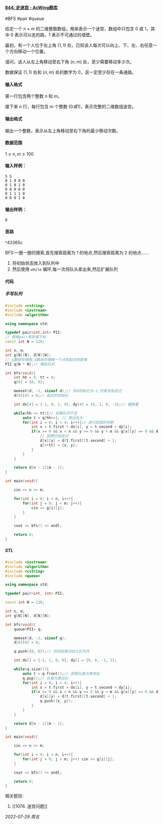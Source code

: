 #### [844. 走迷宫 - AcWing题库](https://www.acwing.com/problem/content/846/)

#BFS #pair #queue

给定一个 $n×m$ 的二维整数数组，用来表示一个迷宫，数组中只包含 $0$ 或 $1$，其中 $0$ 表示可以走的路，$1$ 表示不可通过的墙壁。

最初，有一个人位于左上角 $(1,1)$ 处，已知该人每次可以向上、下、左、右任意一个方向移动一个位置。

请问，该人从左上角移动至右下角 $(n,m)$ 处，至少需要移动多少次。

数据保证 $(1,1)$ 处和 $(n,m)$ 处的数字为 $0$，且一定至少存在一条通路。

#### 输入格式

第一行包含两个整数 $n$ 和 $m$。

接下来 $n$ 行，每行包含 $m$ 个整数 $(0或1)$，表示完整的二维数组迷宫。

#### 输出格式

输出一个整数，表示从左上角移动至右下角的最少移动次数。

#### 数据范围

$1≤n,m≤100$

#### 输入样例：

```
5 5
0 1 0 0 0
0 1 0 1 0
0 0 0 0 0
0 1 1 1 0
0 0 0 1 0
```

#### 输出样例：

```
8
```

#### 思路

^43365c

BFS:一圈一圈的搜索,首先搜索距离为 $1$ 的地点,然后搜索距离为 $2$ 的地点......

1. 将初始状态放入到队列中
2. 然后使用 `while` 循环,每一次将队头拿出来,然后扩展队列

#### 代码

#####  手写队列

```cpp
#include <cstring>
#include <iostream>
#include <algorithm>

using namespace std;

typedef pair<int,int> PII;
// 使用pair来存储下标
const int N = 110;

int n, m;
int g[N][N], d[N][N];
// g数组存储图,d数组存储每一个点到起点的距离
PII q[N * N];// 模拟队列

int bfs(void){
    int hh = 0, tt = 0;
    q[0] = {0, 0};

    memset(d, -1, sizeof d);// 将d初始化为-1,代表没有走过
    d[0][0] = 0;// 起点的初始化

    int dx[4] = {-1, 0, 1, 0}, dy[4] = {0, 1, 0, -1};// 偏移量

    while(hh <= tt){// 如果队列不空
        auto t = q[hh++]; // 取出队头
        for(int i = 0; i < 4; i++){// 进行四周的判断
            int x = t.first + dx[i], y = t.second + dy[i];
            if(x >= 0 && x < n && y >= 0 && y < m && g[x][y] == 0 && d[x][y] == -1){
                // 如果已经走过
                d[x][y] = d[t.first][t.second] + 1;
                q[++tt] = {x, y};
            }
        }
    }

    return d[n - 1][m - 1];
}

int main(void){

    cin >> n >> m;

    for(int i = 0; i < n; i++){
        for(int j = 0; j < m; j++){
            cin >> g[i][j];
        }
    }

    cout << bfs() << endl;

    return 0;
}
```

##### STL

```cpp
#include <iostream>
#include <algorithm>
#include <cstring>
#include <queue>

using namespace std;

typedef pair<int, int> PII;

const int N = 110;

int n, m;
int g[N][N], d[N][N];

int bfs(void){
    queue<PII> q;

    memset(d, -1, sizeof g);
    d[0][0] = 0;

    q.push({0, 0});// 将初始情况加入队列内

    int dx[] = {-1, 1, 0, 0}, dy[] = {0, 0, -1, 1};

    while(q.size()){
        auto t = q.front();// 获取队首元素地址
        q.pop();// 队首元素出队
        for(int i = 0; i < 4; i++){
            int x = t.first + dx[i], y = t.second + dy[i];
            if(x >= 0 && x < n && y >= 0 && y < m && g[x][y] == 0 && d[x][y] == -1){
                d[x][y] = d[t.first][t.second] + 1;
                q.push({x, y});
            }
        }
    }

    return d[n - 1][m - 1];
}

int main(void){

    cin >> n >> m;

    for(int i = 0; i < n; i++){
        for(int j = 0; j < m; j++) cin >> g[i][j];
    }

    cout << bfs() << endl;

    return 0;
}
```

相关题目:
1. [[1076. 迷宫问题]]


*2022-07-29 周五*